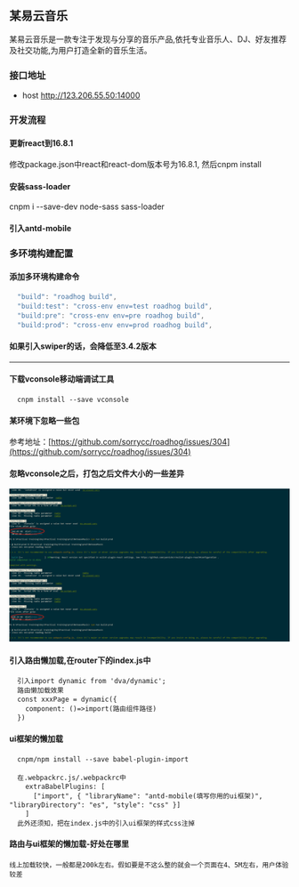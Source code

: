 ## 某易云音乐
  某易云音乐是一款专注于发现与分享的音乐产品,依托专业音乐人、DJ、好友推荐及社交功能,为用户打造全新的音乐生活。

### 接口地址
- host  http://123.206.55.50:14000


### 开发流程
#### 更新react到16.8.1
  修改package.json中react和react-dom版本号为16.8.1, 然后cnpm install
#### 安装sass-loader
  cnpm i --save-dev node-sass sass-loader
#### 引入antd-mobile

### 多环境构建配置
#### 添加多环境构建命令
```js
  "build": "roadhog build",
  "build:test": "cross-env env=test roadhog build",
  "build:pre": "cross-env env=pre roadhog build",
  "build:prod": "cross-env env=prod roadhog build",
```

#### 如果引入swiper的话，会降低至3.4.2版本
----
#### 下载vconsole移动端调试工具
```
  cnpm install --save vconsole
```
#### 某环境下忽略一些包
  参考地址：[https://github.com/sorrycc/roadhog/issues/304](https://github.com/sorrycc/roadhog/issues/304)

#### 忽略vconsole之后，打包之后文件大小的一些差异
  ![build与build:prod的差异](build&prod.png)

#### 引入路由懒加载,在router下的index.js中
```
  引入import dynamic from 'dva/dynamic';
  路由懒加载效果
  const xxxPage = dynamic({
    component: ()=>import(路由组件路径)
  })
```  

#### ui框架的懒加载
```
  cnpm/npm install --save babel-plugin-import
  
  在.webpackrc.js/.webpackrc中
    extraBabelPlugins: [
      ["import", { "libraryName": "antd-mobile(填写你用的ui框架)", "libraryDirectory": "es", "style": "css" }]
    ]
  此外还须知，把在index.js中的引入ui框架的样式css注掉
```

#### 路由与ui框架的懒加载-好处在哪里
`线上加载较快，一般都是200k左右。假如要是不这么整的就会一个页面在4、5M左右，用户体验较差`